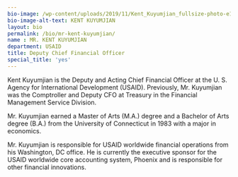 ```yaml
---
bio-image: /wp-content/uploads/2019/11/Kent_Kuyumjian_fullsize-photo-e1574704154679-289x300.jpg"
bio-image-alt-text: KENT KUYUMJIAN
layout: bio
permalink: /bio/mr-kent-kuyumjian/
name : MR. KENT KUYUMJIAN
department: USAID
title: Deputy Chief Financial Officer
special_title: 'yes'
---
```


Kent Kuyumjian is the Deputy and Acting Chief Financial Officer at the U. S. Agency for International Development (USAID). Previously, Mr. Kuyumjian was the Comptroller and Deputy CFO at Treasury in the Financial Management Service Division.

Mr. Kuyumjian earned a Master of Arts (M.A.) degree and a Bachelor of Arts degree (B.A.) from the University of Connecticut in 1983 with a major in economics.

Mr. Kuyumjian is responsible for USAID worldwide financial operations from his Washington, DC office. He is currently the executive sponsor for the USAID worldwide core accounting system, Phoenix and is responsible for other financial innovations.
